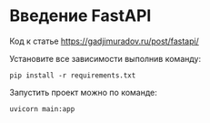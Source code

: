 # Введение FastAPI
Код к статье https://gadjimuradov.ru/post/fastapi/

Установите все зависимости выполнив команду: 

`pip install -r requirements.txt`


Запустить проект можно по команде:

`uvicorn main:app`